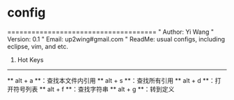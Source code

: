# config
=====================================
    " Author: Yi Wang
    " Version: 0.1
    " Email: up2wing#gmail.com
    " ReadMe: usual configs, including eclipse, vim, and etc.

1. Hot Keys
--------------------------------------
** alt + a **：查找本文件内引用
** alt + s **：查找所有引用
** alt + d **：打开符号列表
** alt + f **：查找字符串
** alt + g **：转到定义

